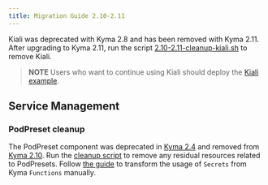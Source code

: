 ```yaml
---
title: Migration Guide 2.10-2.11
---
```


Kiali was deprecated with Kyma 2.8 and has been removed with Kyma 2.11. After upgrading to Kyma 2.11, run the script [2.10-2.11-cleanup-kiali.sh](https://github.com/kyma-project/kyma/blob/main/docs/assets/2.10-2.11-cleanup-kiali.sh) to remove Kiali. 
> **NOTE** Users who want to continue using Kiali should deploy the [Kiali example](https://github.com/kyma-project/examples/tree/main/kiali).

## Service Management

### PodPreset cleanup

The PodPreset component was deprecated in [Kyma 2.4](https://kyma-project.io/blog/2022/6/30/release-notes-24#pod-preset-deprecation-note) and removed from [Kyma 2.10](https://github.com/kyma-project/kyma/pull/16647). Run the [cleanup script](./assets/2.10-2.11-cleanup-podpreset.bash) to remove any residual resources related to PodPresets. Follow [the guide](https://kyma-project.io/blog/2022/6/30/release-notes-24#pod-preset-deprecation-note) to transform the usage of `Secrets` from Kyma `Functions` manually.
